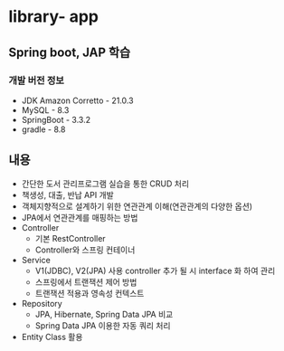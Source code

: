 # library- app
## Spring boot, JAP 학습
### 개발 버전 정보
* JDK Amazon Corretto - 21.0.3
* MySQL - 8.3
* SpringBoot - 3.3.2
* gradle - 8.8

## 내용
* 간단한 도서 관리프로그램 실습을 통한 CRUD 처리
* 책생성, 대출, 반납 API 개발
* 객체지향적으로 설계하기 위한 연관관계 이해(연관관계의 다양한 옵션)
* JPA에서 연관관계를 매핑하는 방법
* Controller 
  - 기본 RestController
  - Controller와 스프링 컨테이너
* Service
  - V1(JDBC), V2(JPA) 사용 controller 추가 될 시 interface 화 하여 관리
  - 스프링에서 트랜잭션 제어 방법
  - 트랜잭션 적용과 영속성 컨텍스트
* Repository
  - JPA, Hibernate, Spring Data JPA 비교
  - Spring Data JPA 이용한 자동 쿼리 처리
* Entity Class 활용




